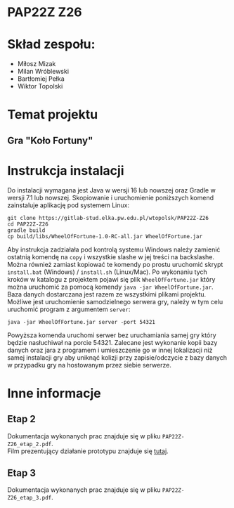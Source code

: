 # PAP22Z Z26

# Skład zespołu:
- Miłosz Mizak
- Milan Wróblewski
- Bartłomiej Pełka
- Wiktor Topolski

# Temat projektu
## Gra "Koło Fortuny"

# Instrukcja instalacji

Do instalacji wymagana jest Java w wersji 16 lub nowszej oraz Gradle w wersji 7.1 lub nowszej. Skopiowanie i uruchomienie poniższych komend zainstaluje aplikację pod systemem Linux:
```shell
git clone https://gitlab-stud.elka.pw.edu.pl/wtopolsk/PAP22Z-Z26
cd PAP22Z-Z26
gradle build
cp build/libs/WheelOfFortune-1.0-RC-all.jar WheelOfFortune.jar
```
Aby instrukcja zadziałała pod kontrolą systemu Windows należy zamienić ostatnią komendę na `copy` i wszystkie slashe w jej treści na backslashe.  
Można również zamiast kopiować te komendy po prostu uruchomić skrypt `install.bat` (Windows) / `install.sh` (Linux/Mac).
Po wykonaniu tych kroków w katalogu z projektem pojawi się plik `WheelOfFortune.jar` który można uruchomić za pomocą komendy
`java -jar WheelOfFortune.jar`. Baza danych dostarczana jest razem ze wszystkimi plikami projektu.
Możliwe jest uruchomienie samodzielnego serwera gry, należy w tym celu uruchomić program z argumentem `server`:
```shell
java -jar WheelOfFortune.jar server -port 54321
```
Powyższa komenda uruchomi serwer bez uruchamiania samej gry który będzie nasłuchiwał na porcie 54321. Zalecane jest wykonanie kopii bazy danych oraz jara z programem i umieszczenie go w innej lokalizacji niż samej instalacji gry aby uniknąć kolizji przy zapisie/odczycie z bazy danych w przypadku gry na hostowanym przez siebie serwerze.

# Inne informacje

## Etap 2

Dokumentacja wykonanych prac znajduje się w pliku `PAP22Z-Z26_etap_2.pdf`.  
Film prezentujący działanie prototypu znajduje się [tutaj](https://youtu.be/BBDL65iB4lw).

## Etap 3

Dokumentacja wykonanych prac znajduje się w pliku `PAP22Z-Z26_etap_3.pdf`.